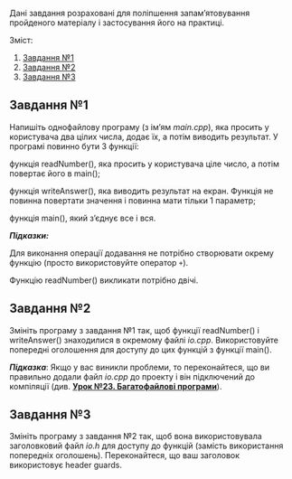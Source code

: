
Дані завдання розраховані для поліпшення запам’ятовування пройденого матеріалу і застосування його на практиці.

Зміст:

1.  [Завдання №1](https://acode.com.ua/glava-1-pidsumkovyj-test/#toc-0)
2.  [Завдання №2](https://acode.com.ua/glava-1-pidsumkovyj-test/#toc-1)
3.  [Завдання №3](https://acode.com.ua/glava-1-pidsumkovyj-test/#toc-2)

## Завдання №1

Напишіть однофайлову програму (з ім’ям  _main.cpp_), яка просить у користувача два цілих числа, додає їх, а потім виводить результат. У програмі повинно бути 3 функції:

функція readNumber(), яка просить у користувача ціле число, а потім повертає його в main();

функція writeAnswer(), яка виводить результат на екран. Функція не повинна повертати значення і повинна мати тільки 1 параметр;

функція main(), який з’єднує все і вся.

_**Підказки:**_

Для виконання операції додавання не потрібно створювати окрему функцію (просто використовуйте оператор  `+`).

Функцію readNumber() викликати потрібно двічі.

## Завдання №2

Змініть програму з завдання №1 так, щоб функції readNumber() і writeAnswer() знаходилися в окремому файлі  _io.cpp_. Використовуйте попередні оголошення для доступу до цих функцій з функції main().

**_Підказка_**: Якщо у вас виникли проблеми, то переконайтеся, що ви правильно додали файл  _io.cpp_  до проекту і він підключений до компіляції (див.  [**Урок №23. Багатофайлові програми**](https://acode.com.ua/urok-23-bagatofajlovi-programy/)).

## Завдання №3

Змініть програму з завдання №2 так, щоб вона використовувала заголовковий файл  _io.h_  для доступу до функцій (замість використання попередніх оголошень). Переконайтеся, що ваш заголовок використовує header guards.